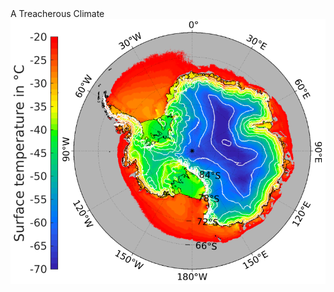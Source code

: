 <div class="h-screen ">
    <div class="font-mono text-5xl font-semibold text-white">A Treacherous Climate</div>
    <div class="h-4/6 w-fit"><img src="/static/images/AntarcticHeatmap.png" class="h-full"></div>

</div>